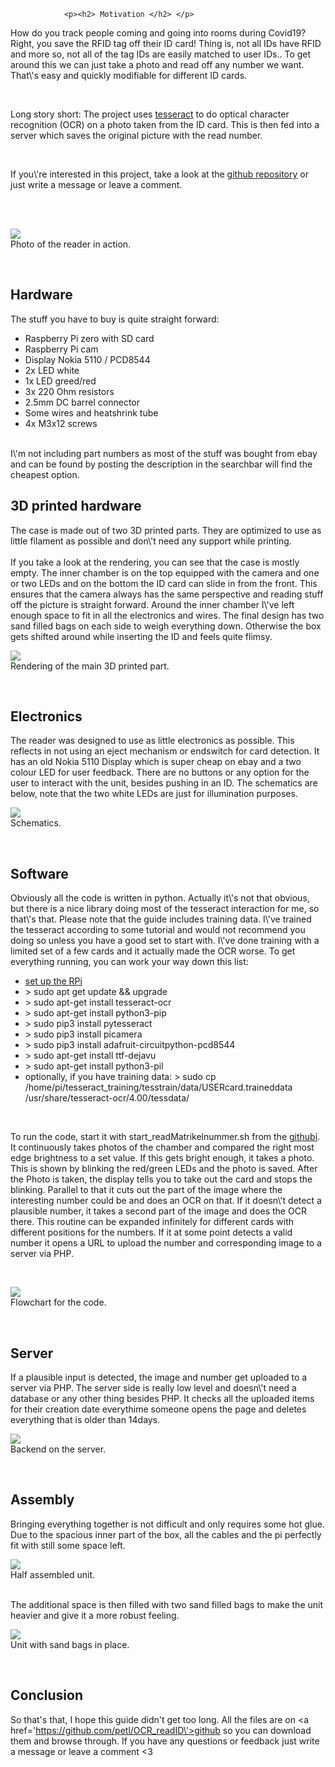                 <p><h2> Motivation </h2> </p>
<p>How do you track people coming and going into rooms during Covid19? Right, you save the RFID tag off their ID card! Thing is, not all IDs have RFID and more so, not all of the tag IDs are easily matched to user IDs.. To get around this we can just take a photo and read off any number we want. That\'s easy and quickly modifiable for different ID cards.  </p><br>
<p>Long story short: The project uses <a href=\'https://github.com/tesseract-ocr/tesseract\'>tesseract</a> to do optical character recognition (OCR) on a photo taken from the ID card. This is then fed into a server which saves the original picture with the read number.</p><br>

<p>If you\'re interested in this project, take a look at the <a href=\'https://github.com/petl/OCR_readID\'>github repository</a> or just write a message or leave a comment. </p><br><br>

<p align=\"right\"><img src=\'https://github.com/petl/OCR_readID/blob/main/Photos/IMG_20210304_095842_crop.jpg\' width=\'100%\'><br>Photo of the reader in action.</p>  <br />


<p><h2> Hardware </h2> </p>

<p>The stuff you have to buy is quite straight forward:  <br>
 <ul>
  <li>Raspberry Pi zero with SD card</li>
  <li>Raspberry Pi cam </li>
  <li>Display Nokia 5110 / PCD8544 </li>
  <li>2x LED white</li>
  <li>1x LED greed/red</li>
  <li>3x 220 Ohm resistors </li>
  <li>2.5mm DC barrel connector </li>
  <li>Some wires and heatshrink tube</li>
  <li>4x M3x12 screws</li>
</ul> <br>
I\'m not including part numbers as most of the stuff was bought from ebay and can be found by posting the description in the searchbar will find the cheapest option. <br>
</p>

<p><h2> 3D printed hardware </h2> </p>

<p>
The case is made out of two 3D printed parts. They are optimized to use as little filament as possible and don\'t need any support while printing. <br><br>
If you take a look at the rendering, you can see that the case is mostly empty. The inner chamber is on the top equipped with the camera and one or two LEDs and on the bottom the ID card can slide in from the front. This ensures that the camera always has the same perspective and reading stuff off the picture is straight forward. Around the inner chamber I\'ve left enough space to fit in all the electronics and wires. The final design has two sand filled bags on each side to weigh everything down. Otherwise the box gets shifted around while inserting the ID and feels quite flimsy. 

</p>
<p align=\"right\"><img src=\'https://quiescentcurrent.com/blog/images/post_pic/rM_back1.PNG\' width=\'50%\'><br>Rendering of the main 3D printed part. </p>  <br />


<p><h2> Electronics </h2> </p>

<p>
The reader was designed to use as little electronics as possible. This reflects in not using an eject mechanism or endswitch for card detection. It has an old Nokia 5110 Display which is super cheap on ebay and a two colour LED for user feedback. There are no buttons or any option for the user to interact with the unit, besides pushing in an ID. The schematics are below, note that the two white LEDs are just for illumination purposes.
</p>
<p align=\"right\"><img src=\'https://quiescentcurrent.com/blog/images/post_pic/schematics_rM.png\' width=\'100%\'><br>Schematics. </p>  <br />


<p><h2> Software </h2> </p>

<p>
Obviously all the code is written in python. Actually it\'s not that obvious, but there is a nice library doing most of the tesseract interaction for me, so that\'s that. Please note that the guide includes training data. I\'ve trained the tesseract according to some tutorial and would not recommend you doing so unless you have a good set to start with. I\'ve done training with a limited set of a few cards and it actually made the OCR worse. To get everything running, you can work your way down this list: <br>
 <ul>
  <li><a href=\'https://projects.raspberrypi.org/en/projects/raspberry-pi-setting-up\'>set up the RPi</a>  </li>
  <li>> sudo apt get update && upgrade </li>
  <li>> sudo apt-get install tesseract-ocr </li>
  <li>> sudo apt-get install python3-pip </li>
  <li>> sudo pip3 install pytesseract </li>
  <li>> sudo pip3 install picamera </li>
  <li>> sudo pip3 install adafruit-circuitpython-pcd8544 </li>
  <li>> sudo apt-get install ttf-dejavu </li>
  <li>> sudo apt-get install python3-pil </li>
  <li>optionally, if you have training data: > sudo cp /home/pi/tesseract_training/tesstrain/data/USERcard.traineddata  /usr/share/tesseract-ocr/4.00/tessdata/ </li>
</ul> <br>
</p>

<p>To run the code, start it with start_readMatrikelnummer.sh from the <a href=\'https://github.com/petl/OCR_readID/tree/main/RPi\'>githubi</a>.<br>
It continuously takes photos of the chamber and compared the right most edge brightness to a set value. If this gets bright enough, it takes a photo. This is shown by blinking the red/green LEDs and the photo is saved. After the Photo is taken, the display tells you to take out the card and stops the blinking. Parallel to that it cuts out the part of the image where the interesting number could be and does an OCR on that. If it doesn\'t detect a plausible number, it takes a second part of the image and does the OCR there. This routine can be expanded infinitely for different cards with different positions for the numbers. If it at some point detects a valid number it opens a URL to upload the number and corresponding image to a server via PHP. </p><br>


<p align=\"right\"><img src=\'https://quiescentcurrent.com/blog/images/post_pic/Untitled%20Diagram.png\' width=\'50%\'><br>Flowchart for the code. </p>  <br />

<p><h2> Server  </h2> </p>

<p>
If a plausible input is detected, the image and number get uploaded to a server via PHP. The server side is really low level and doesn\'t need a database or any other thing besides PHP. It checks all the uploaded items for their creation date everythime someone opens the page and deletes everything that is older than 14days.
</p>
<p align=\"right\"><img src=\'https://quiescentcurrent.com/blog/images/post_pic/website.jpg\' width=\'100%\'><br>Backend on the server. </p>  <br />

<p><h2> Assembly </h2> </p>

<p>
Bringing everything together is not difficult and only requires some hot glue. Due to the spacious inner part of the box, all the cables and the pi perfectly fit with still some space left. 
</p>
<p align=\"right\"><img src=\'https://quiescentcurrent.com/blog/images/post_pic/IMG_20210207_173126.jpg\' width=\'50%\'><br>Half assembled unit. </p>  <br />
The additional space is then filled with two sand filled bags to make the unit heavier and give it a more robust feeling. <br>
<p align=\"right\"><img src=\'https://quiescentcurrent.com/blog/images/post_pic/IMG_20210209_214921_crop.jpg\' width=\'50%\'><br>Unit with sand bags in place. </p>  <br />


<p><h2> Conclusion </h2> </p>

So that\'s that, I hope this guide didn\'t get too long. All the files are on <a href=\'https://github.com/petl/OCR_readID\'>github</a> so you can download them and browse through. If you have any questions or feedback just write a message or leave a comment <3            
